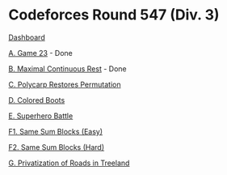 # Codeforces Round 547 (Div. 3)

[Dashboard](https://codeforces.com/contest/1141)

[A. Game 23](https://codeforces.com/contest/1141/problem/A) - Done

[B. Maximal Continuous Rest](https://codeforces.com/contest/1141/problem/B) - Done

[C. Polycarp Restores Permutation](https://codeforces.com/contest/1141/problem/C)

[D. Colored Boots](https://codeforces.com/contest/1141/problem/D)

[E. Superhero Battle](https://codeforces.com/contest/1141/problem/E)

[F1. Same Sum Blocks (Easy)](https://codeforces.com/contest/1141/problem/F1)

[F2. Same Sum Blocks (Hard)](https://codeforces.com/contest/1141/problem/F2)

[G. Privatization of Roads in Treeland](https://codeforces.com/contest/1141/problem/G)
